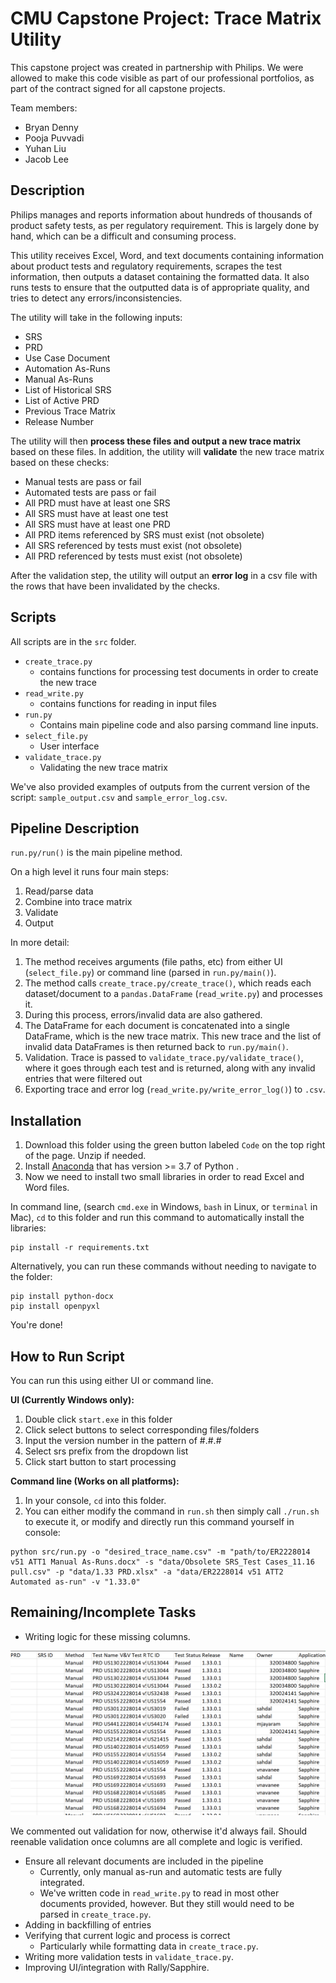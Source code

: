 # CMU Capstone Project: Trace Matrix Utility
This capstone project was created in partnership with Philips. We were allowed to make this code visible as part of our professional portfolios, as part of the contract signed for all capstone projects.

Team members:
* Bryan Denny
* Pooja Puvvadi
* Yuhan Liu
* Jacob Lee

## Description

Philips manages and reports information about hundreds of thousands of product safety tests, as per regulatory requirement. This is largely done by hand, which can be a difficult and consuming process.

This utility receives Excel, Word, and text documents containing information about product tests and regulatory requirements, scrapes the test information, then outputs a dataset containing the formatted data. It also runs tests to ensure that the outputted data is of appropriate quality, and tries to detect any errors/inconsistencies.

The utility will take in the following inputs:
* SRS
* PRD
* Use Case Document
* Automation As-Runs
* Manual As-Runs
* List of Historical SRS
* List of Active PRD
* Previous Trace Matrix
* Release Number

The utility will then **process these files and output a new trace matrix** based on these files. In addition, the utility will **validate** the new trace matrix based on these checks:
* Manual tests are pass or fail
* Automated tests are pass or fail
* All PRD must have at least one SRS
* All SRS must have at least one test
* All SRS must have at least one PRD
* All PRD items referenced by SRS must exist (not obsolete) 
* All SRS referenced by tests must exist (not obsolete)
* All PRD referenced by tests must exist (not obsolete)

After the validation step, the utility will output an **error log** in a csv file with the rows that have been invalidated by the checks.


## Scripts
All scripts are in the `src` folder.
* `create_trace.py`
  * contains functions for processing test documents in order to create the new trace
* `read_write.py`
  * contains functions for reading in input files
* `run.py`
  * Contains main pipeline code and also parsing command line inputs.
* `select_file.py`
  * User interface
* `validate_trace.py`
  * Validating the new trace matrix

We've also provided examples of outputs from the current version of the script: `sample_output.csv` and `sample_error_log.csv`.

## Pipeline Description
`run.py/run()` is the main pipeline method.

On a high level it runs four main steps:
1. Read/parse data
2. Combine into trace matrix
3. Validate
4. Output

In more detail:
1. The method receives arguments (file paths, etc) from either UI (``select_file.py``) or command line (parsed in `run.py/main()`).
2. The method calls `create_trace.py/create_trace()`, which reads each dataset/document to a `pandas.DataFrame` (`read_write.py`) and processes it.
3. During this process, errors/invalid data are also gathered.
4. The DataFrame for each document is concatenated into a single DataFrame, which is the new trace matrix. This new trace and the list of invalid data DataFrames is then returned back to `run.py/main()`.
5. Validation. Trace is passed to `validate_trace.py/validate_trace()`, where it goes through each test and is returned, along with any invalid entries that were filtered out
6. Exporting trace and error log (`read_write.py/write_error_log()`) to `.csv`. 

## Installation
1. Download this folder using the green button labeled `Code` on the top right of the page. Unzip if needed.
2. Install [Anaconda](https://www.anaconda.com/products/individual) that has version >= 3.7 of Python . 
3. Now we need to install two small libraries in order to read Excel and Word files.

In command line, (search `cmd.exe` in Windows, `bash` in Linux, or `terminal` in Mac), `cd` to this folder and run this command to automatically install the libraries:

```
pip install -r requirements.txt
```

Alternatively, you can run these commands without needing to navigate to the folder:

```
pip install python-docx
pip install openpyxl
```
You're done!

## How to Run Script

You can run this using either UI or command line.

**UI (Currently Windows only):**
1. Double click `start.exe` in this folder
2. Click select buttons to select corresponding files/folders
3. Input the version number in the pattern of #.#.#
4. Select srs prefix from the dropdown list
5. Click start button to start processing

**Command line (Works on all platforms):**
1. In your console, `cd` into this folder.
2. You can either modify the command in `run.sh` then simply call `./run.sh` to execute it, or modify and directly run this command yourself in console:
```
python src/run.py -o "desired_trace_name.csv" -m "path/to/ER2228014 v51 ATT1 Manual As-Runs.docx" -s "data/Obsolete SRS_Test Cases_11.16 pull.csv" -p "data/1.33 PRD.xlsx" -a "data/ER2228014 v51 ATT2 Automated as-run" -v "1.33.0"
```

## Remaining/Incomplete Tasks

* Writing logic for these missing columns. 

![Sample Trace Matrix](sample_preview.png)

We commented out validation for now, otherwise it'd always fail. Should reenable validation once columns are all complete and logic is verified.

* Ensure all relevant documents are included in the pipeline
    * Currently, only manual as-run and automatic tests are fully integrated.
    * We've written code in `read_write.py` to read in most other documents provided, however. But they still would need to be parsed in `create_trace.py`.
* Adding in backfilling of entries
* Verifying that current logic and process is correct
    * Particularly while formatting data in `create_trace.py`. 
* Writing more validation tests in `validate_trace.py`.
* Improving UI/integration with Rally/Sapphire.
